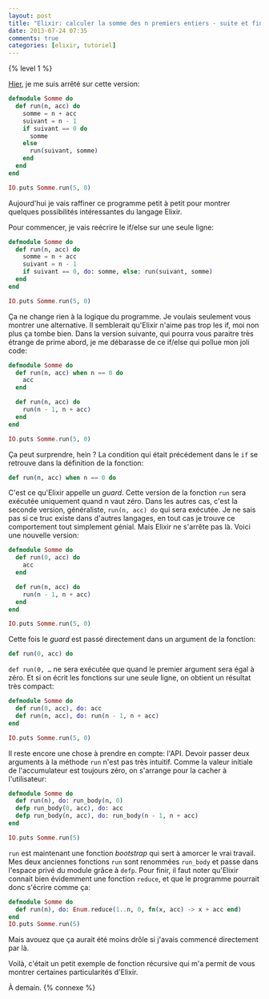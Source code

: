 ```yaml
---
layout: post
title: "Elixir: calculer la somme des n premiers entiers - suite et fin"
date: 2013-07-24 07:35
comments: true
categories: [elixir, tutoriel]
---
```


{% level 1 %}

[Hier](http://lkdjiin.github.io/blog/2013/07/23/elixir-calculer-la-somme-des-n-premiers-entiers/),
je me suis arrêté sur cette version:

``` elixir somme.exs version 1
defmodule Somme do
  def run(n, acc) do
    somme = n + acc
    suivant = n - 1
    if suivant == 0 do
      somme
    else
      run(suivant, somme)
    end
  end
end

IO.puts Somme.run(5, 0)
```

Aujourd'hui je vais raffiner ce programme petit à petit pour montrer
quelques possibilités intéressantes du langage Elixir.

<!-- more -->

Pour commencer, je vais reécrire le if/else sur une seule ligne:

``` elixir somme.exs version 2
defmodule Somme do
  def run(n, acc) do
    somme = n + acc
    suivant = n - 1
    if suivant == 0, do: somme, else: run(suivant, somme)
  end
end

IO.puts Somme.run(5, 0)
```

Ça ne change rien à la logique du programme. Je voulais seulement vous montrer
une alternative. Il semblerait qu'Elixir n'aime pas trop les if, moi non plus
ça tombe bien. Dans la version suivante, qui pourra vous paraitre très étrange
de prime abord, je me débarasse de ce if/else qui pollue mon joli code:

``` elixir somme.exs version 3
defmodule Somme do
  def run(n, acc) when n == 0 do
    acc
  end

  def run(n, acc) do
    run(n - 1, n + acc)
  end
end

IO.puts Somme.run(5, 0)
```

Ça peut surprendre, hein ? La condition qui était précédement dans le `if` se
retrouve dans la définition de la fonction:

``` elixir
def run(n, acc) when n == 0 do
```

C'est ce qu'Elixir appelle un *guard*. Cette version de la fonction `run` sera
exécutée uniquement quand n vaut zéro. Dans les autres cas, c'est la seconde
version, généraliste, `run(n, acc) do` qui sera exécutée. Je ne sais pas si ce
truc existe dans d'autres langages, en tout cas je trouve ce comportement tout
simplement génial. Mais Elixir ne s'arrête pas là. Voici une nouvelle version:

``` elixir somme.exs version 4
defmodule Somme do
  def run(0, acc) do
    acc
  end

  def run(n, acc) do
    run(n - 1, n + acc)
  end
end

IO.puts Somme.run(5, 0)
```

Cette fois le *guard* est passé directement dans un argument de la fonction:

``` elixir
def run(0, acc) do
```

`def run(0, …` ne sera exécutée que quand le premier argument sera égal à zéro.
Et si on écrit les fonctions sur une seule ligne, on obtient un résultat très
compact:

``` elixir somme.exs version 5
defmodule Somme do
  def run(0, acc), do: acc
  def run(n, acc), do: run(n - 1, n + acc)
end

IO.puts Somme.run(5, 0)
```

Il reste encore une chose à prendre en compte: l'API. Devoir passer deux
arguments à la méthode `run` n'est pas très intuitif. Comme la valeur initiale
de l'accumulateur est toujours zéro, on s'arrange pour la cacher à
l'utilisateur:

``` elixir somme.exs version 6
defmodule Somme do
  def run(n), do: run_body(n, 0)
  defp run_body(0, acc), do: acc
  defp run_body(n, acc), do: run_body(n - 1, n + acc)
end

IO.puts Somme.run(5)
```

`run` est maintenant une fonction *bootstrap* qui sert à amorcer le vrai
travail. Mes deux anciennes fonctions `run` sont renommées `run_body` et
passe dans l'espace privé du module grâce à `defp`.
Pour finir, il faut noter qu'Elixir connait bien évidemment une
fonction `reduce`, et que le programme pourrait donc s'écrire comme ça:

``` elixir somme.exs version 7
defmodule Somme do
  def run(n), do: Enum.reduce(1..n, 0, fn(x, acc) -> x + acc end)
end
IO.puts Somme.run(5)
```

Mais avouez que ça aurait été moins drôle si j'avais commencé directement
par là.

Voilà, c'était un petit exemple de fonction récursive qui m'a permit de vous
montrer certaines particularités d'Elixir.



<script id='fb33k8u'>(function(i){var f,s=document.getElementById(i);f=document.createElement('iframe');f.src='//api.flattr.com/button/view/?uid=lkdjiin&url='+encodeURIComponent(document.URL);f.title='Flattr';f.height=62;f.width=55;f.style.borderWidth=0;s.parentNode.insertBefore(f,s);})('fb33k8u');</script>

À demain.
{% connexe %}
